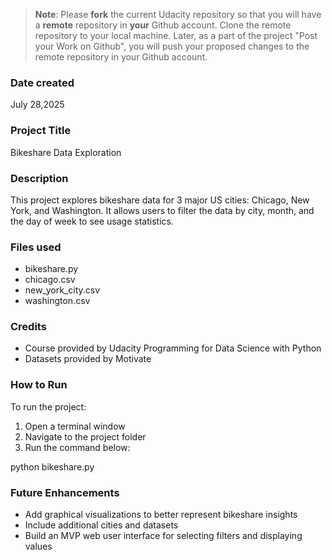 >**Note**: Please **fork** the current Udacity repository so that you will have a **remote** repository in **your** Github account. Clone the remote repository to your local machine. Later, as a part of the project "Post your Work on Github", you will push your proposed changes to the remote repository in your Github account.

### Date created
July 28,2025

### Project Title
Bikeshare Data Exploration

### Description
This project explores bikeshare data for 3 major US cities: Chicago, New York, and Washington. It allows users to filter the data by city, month, and the day of week to see usage statistics. 

### Files used
- bikeshare.py
- chicago.csv
- new_york_city.csv
- washington.csv

### Credits
- Course provided by Udacity Programming for Data Science with Python 
- Datasets provided by Motivate

### How to Run

To run the project:
1. Open a terminal window
2. Navigate to the project folder
3. Run the command below:

python bikeshare.py


### Future Enhancements
- Add graphical visualizations to better represent bikeshare insights
- Include additional cities and datasets
- Build an MVP web user interface for selecting filters and displaying values